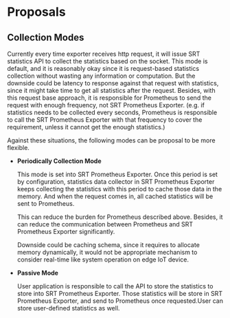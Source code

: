 # Proposals

## Collection Modes

Currently every time exporter receives http request, it will issue SRT statistics API to collect the statistics based on the socket.
This mode is default, and it is reasonably okay since it is request-based statistics collection without wasting any information or computation.
But the downside could be latency to response against that request with statistics, since it might take time to get all statistics after the request.
Besides, with this request base approach, it is responsible for Prometheus to send the request with enough frequency, not SRT Prometheus Exporter. (e.g. if statistics needs to be collected every seconds, Prometheus is responsible to call the SRT Prometheus Exporter with that frequency to cover the requirement, unless it cannot get the enough statistics.)

Against these situations, the following modes can be proposal to be more flexible.

- **Periodically Collection Mode**

  This mode is set into SRT Prometheus Exporter.
  Once this period is set by configuration, statistics data collector in SRT Prometheus Exporter keeps collecting the statistics with this period to cache those data in the memory.
  And when the request comes in, all cached statistics will be sent to Prometheus.

  This can reduce the burden for Prometheus described above.
  Besides, it can reduce the communication between Prometheus and SRT Prometheus Exporter significantly.

  Downside could be caching schema, since it requires to allocate memory dynamically, it would not be appropriate mechanism to consider real-time like system operation on edge IoT device.

- **Passive Mode**

  User application is responsible to call the API to store the statistics to store into SRT Prometheus Exporter.
  Those statistics will be store in SRT Prometheus Exporter, and send to Prometheus once requested.User can store user-defined statistics as well.
